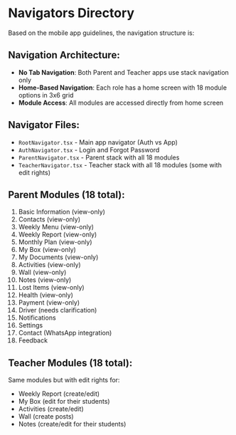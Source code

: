 # Navigators Directory

Based on the mobile app guidelines, the navigation structure is:

## Navigation Architecture:

- **No Tab Navigation**: Both Parent and Teacher apps use stack navigation only
- **Home-Based Navigation**: Each role has a home screen with 18 module options in 3x6 grid
- **Module Access**: All modules are accessed directly from home screen

## Navigator Files:

- `RootNavigator.tsx` - Main app navigator (Auth vs App)
- `AuthNavigator.tsx` - Login and Forgot Password
- `ParentNavigator.tsx` - Parent stack with all 18 modules
- `TeacherNavigator.tsx` - Teacher stack with all 18 modules (some with edit rights)

## Parent Modules (18 total):

1. Basic Information (view-only)
2. Contacts (view-only)
3. Weekly Menu (view-only)
4. Weekly Report (view-only)
5. Monthly Plan (view-only)
6. My Box (view-only)
7. My Documents (view-only)
8. Activities (view-only)
9. Wall (view-only)
10. Notes (view-only)
11. Lost Items (view-only)
12. Health (view-only)
13. Payment (view-only)
14. Driver (needs clarification)
15. Notifications
16. Settings
17. Contact (WhatsApp integration)
18. Feedback

## Teacher Modules (18 total):

Same modules but with edit rights for:

- Weekly Report (create/edit)
- My Box (edit for their students)
- Activities (create/edit)
- Wall (create posts)
- Notes (create/edit for their students)
